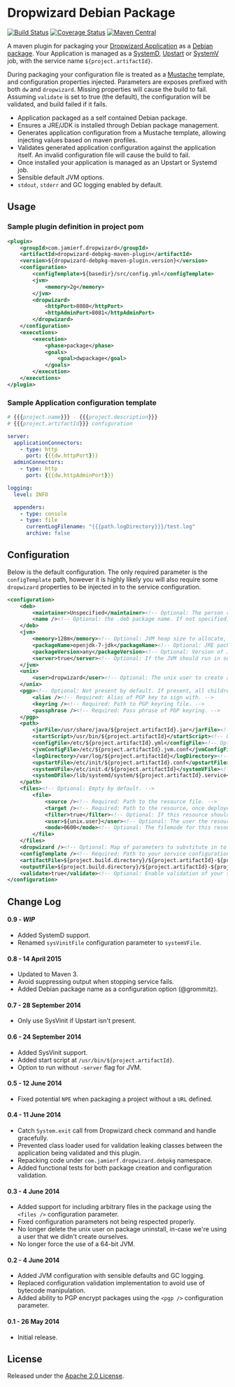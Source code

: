 # Dropwizard Debian Package
[![Build Status](https://api.travis-ci.org/reines/dropwizard-debpkg-maven-plugin.png?branch=master)](https://travis-ci.org/reines/dropwizard-debpkg-maven-plugin?branch=master)
[![Coverage Status](https://coveralls.io/repos/reines/dropwizard-debpkg-maven-plugin/badge.png?branch=master)](https://coveralls.io/r/reines/dropwizard-debpkg-maven-plugin?branch=master)
[![Maven Central](https://maven-badges.herokuapp.com/maven-central/com.jamierf.dropwizard/dropwizard-debpkg-maven-plugin/badge.png)](https://maven-badges.herokuapp.com/maven-central/com.jamierf.dropwizard/dropwizard-debpkg-maven-plugin)

A maven plugin for packaging your [Dropwizard Application](http://dropwizard.github.io/dropwizard) as a [Debian package](http://en.wikipedia.org/wiki/Deb_\(file_format\)). Your Application is managed as a [SystemD](https://en.wikipedia.org/wiki/Systemd), [Upstart](https://en.wikipedia.org/wiki/Upstart) or [SystemV](https://en.wikipedia.org/wiki/Init#SysV-style) job, with the service name `${project.artifactId}`.

During packaging your configuration file is treated as a [Mustache](http://mustache.github.io) template, and configuration properties injected. Parameters are exposes prefixed with both `dw` and `dropwizard`. Missing properties will cause the build to fail.
Assuming `validate` is set to true (the default), the configuration will be validated, and build failed if it fails.

* Application packaged as a self contained Debian package.
* Ensures a JRE/JDK is installed through Debian package management.
* Generates application configuration from a Mustache template, allowing injecting values based on maven profiles.
* Validates generated application configuration against the application itself. An invalid configuration file will cause the build to fail.
* Once installed your application is managed as an Upstart or Systemd job.
* Sensible default JVM options.
* `stdout`, `stderr` and GC logging enabled by default.

## Usage

### Sample plugin definition in project pom

```xml
<plugin>
    <groupId>com.jamierf.dropwizard</groupId>
    <artifactId>dropwizard-debpkg-maven-plugin</artifactId>
    <version>${dropwizard-debpkg-maven-plugin.version}</version>
    <configuration>
        <configTemplate>${basedir}/src/config.yml</configTemplate>
        <jvm>
            <memory>2g</memory>
        </jvm>
        <dropwizard>
            <httpPort>8080</httpPort>
            <httpAdminPort>8081</httpAdminPort>
        </dropwizard>
    </configuration>
    <executions>
        <execution>
            <phase>package</phase>
            <goals>
                <goal>dwpackage</goal>
            </goals>
        </execution>
    </executions>
</plugin>
```

### Sample Application configuration template

```yaml
# {{{project.name}}} - {{{project.description}}}
# {{{project.artifactId}}} configuration

server:
  applicationConnectors:
    - type: http
      port: {{{dw.httpPort}}}
  adminConnectors:
    - type: http
      port: {{{dw.httpAdminPort}}}

logging:
  level: INFO

  appenders:
    - type: console
    - type: file
      currentLogFilename: "{{{path.logDirectory}}}/test.log"
      archive: false
```

## Configuration

Below is the default configuration. The only required parameter is the `configTemplate` path, however it is highly likely you will also require some `dropwizard` properties to be injected in to the service configuration.

```xml
<configuration>
    <deb>
        <maintainer>Unspecified</maintainer><!-- Optional: The person responsible for this service. -->
        <name /><!-- Optional: the .deb package name. If not specified, project.artifactId is used. -->
    </deb>
    <jvm>
        <memory>128m</memory><!-- Optional: JVM heap size to allocate, once deployed. -->
        <packageName>openjdk-7-jdk</packageName><!-- Optional: JRE package to ensure installed as part of deployment. -->
        <packageVersion>any</packageVersion><!-- Optional: Version of JRE package to require, defaults to the latest. -->
        <server>true</server><!-- Optional: If the JVM should run in server mode. -->
    </jvm>
    <unix>
        <user>dropwizard</user><!-- Optional: The unix user to create and run as. -->
    </unix>
    <pgp><!-- Optional: Not present by default. If present, all children are required. -->
        <alias /><!-- Required: Alias of PGP key to sign with. -->
        <keyring /><!-- Required: Path to PGP keyring file. -->
        <passphrase /><!-- Required: Pass phrase of PGP keyring. -->
    </pgp>
    <path>
        <jarFile>/usr/share/java/${project.artifactId}.jar</jarFile><!-- Optional: Path to the service jar, once deployed. -->
        <startScript>/usr/bin/${project.artifactId}</startScript><!-- Optional Path to the start script, once deployed. -->
        <configFile>/etc/${project.artifactId}.yml</configFile><!-- Optional: Path to your service configuration, once deployed. -->
        <jvmConfigFile>/etc/${project.artifactId}.jvm.conf</jvmConfigFile><!-- Optional: Path to your JVM parameter configuration, once deployed. -->
        <logDirectory>/var/log/${project.artifactId}</logDirectory><!-- Optional: Directory for service logs, once deployed. -->
        <upstartFile>/etc/init/${project.artifactId}.conf</upstartFile><!-- Optional: Path to the service upstart configuration, once deployed. -->
        <systemVFile>/etc/init.d/${project.artifactId}</systemVFile><!-- Optional: Path to the service init configuration, once deployed. -->
        <systemDFile>/lib/systemd/system/${project.artifactId}.service</systemVFile><!-- Optional: Path to the service systemd configuration, once deployed. -->
    </path>
    <files><!-- Optional: Empty by default. -->
        <file>
            <source /><!-- Required: Path to the resource file. -->
            <target /><!-- Required: Path to the resource, once deployed. -->
            <filter>true</filter><!-- Optional: If this resource should be treated as a template. -->
            <user>${unix.user}</user><!-- Optional: The user the resource should be owned by. -->
            <mode>0600</mode><!-- Optional: The filemode for this resource. -->
        </file>
    </files>
    <dropwizard /><!-- Optional: Map of parameters to substitute in to your configuration template on packaging. -->
    <configTemplate /><!-- Required: Path to your service configuration template. -->
    <artifactFile>${project.build.directory}/${project.artifactId}-${project.version}.jar</artifactFile><!-- Optional: Path to the service jar to package. -->
    <outputFile>${project.build.directory}/${project.artifactId}-${project.version}.deb</outputFile><!-- Optional: The path to output the Debian package to. -->
    <validate>true</validate><!-- Optional: Enable validation of your service configuration at package time. -->
</configuration>
```

## Change Log

#### 0.9 - _WIP_

* Added SystemD support.
* Renamed `sysVinitFile` configuration parameter to `systemVFile`.

#### 0.8 - 14 April 2015

* Updated to Maven 3.
* Avoid suppressing output when stopping service fails.
* Added Debian package name as a configuration option (@grommitz).

#### 0.7 - 28 September 2014

* Only use SysVinit if Upstart isn't present.

#### 0.6 - 24 September 2014

* Added SysVinit support.
* Added start script at `/usr/bin/${project.artifactId}`.
* Option to run without `-server` flag for JVM.

#### 0.5 - 12 June 2014

* Fixed potential `NPE` when packaging a project without a `URL` defined.

#### 0.4 - 11 June 2014

* Catch `System.exit` call from Dropwizard check command and handle gracefully.
* Prevented class loader used for validation leaking classes between the application being validated and this plugin.
* Repacking code under `com.jamierf.dropwizard.debpkg` namespace.
* Added functional tests for both package creation and configuration validation.

#### 0.3 - 4 June 2014

* Added support for including arbitrary files in the package using the `<files />` configuration parameter.
* Fixed configuration parameters not being respected properly.
* No longer delete the unix user on package uninstall, in-case we're using a user that we didn't create ourselves.
* No longer force the use of a 64-bit JVM.

#### 0.2 - 4 June 2014

* Added JVM configuration with sensible defaults and GC logging.
* Replaced configuration validation implementation to avoid use of bytecode manipulation.
* Added ability to PGP encrypt packages using the `<pgp />` configuration parameter.

#### 0.1 - 26 May 2014

* Initial release.

## License

Released under the [Apache 2.0 License](LICENSE).
